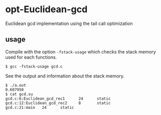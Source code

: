 # opt-Euclidean-gcd
Euclidean gcd implementation using the tail call optimization

## usage
Compile with the option `-fstack-usage` which checks the stack memory used for each functions.
```
$ gcc -fstack-usage gcd.c
```

See the output and information about the stack memory.
```
$ ./a.out
0.607950
$ cat gcd.su
gcd.c:6:Euclidean_gcd_rec1      24      static
gcd.c:12:Euclidean_gcd_rec2     8       static
gcd.c:21:main   24      static
```

